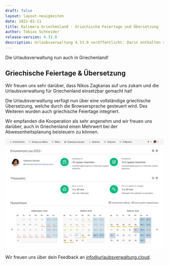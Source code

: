 ```yaml
---
draft: false
layout: layout-neuigkeiten
date: 2022-03-11
title: Kalimera Griechenland - Griechische Feiertage und Übersetzung
author: Tobias Schneider
release-version: 4.33.0
description: Urlaubsverwaltung 4.33.0 veröffentlicht. Darin enthalten sind griechische Feiertage und Übersetzung.
---
```


Die Urlaubsverwaltung nun auch in Griechenland!

<!-- more -->

## Griechische Feiertage & Übersetzung

Wir freuen uns sehr darüber, dass Nikos Zagkanas auf uns zukam und die Urlaubsverwaltung für Griechenland einsetzbar gemacht hat!

Die Urlaubsverwaltung verfügt nun über eine vollständige griechische Übersetzung, welche durch die Browsersprache gesteuert wird. Des Weiteren wurden auch griechische Feiertage integriert.

Wir empfanden die Kooperation als sehr angenehm und wir freuen uns darüber, auch in Griechenland einen Mehrwert bei der Abwesenheitsplanung beisteuern zu können.

<picture>
    <source srcset="greek.avif" type="image/avif" />
    <source srcset="greek.webp" type="image/webp" />
    <img
      src="greek.png"
      alt="Urlaubsverwaltung auf griechisch"
      decoding="async"
      loading="lazy"
      class="rounded-lg"
    />
</picture>

<br/>

Wir freuen uns über dein Feedback an <a href="mailto:info@urlaubsverwaltung.cloud?subject=Feedback">info@urlaubsverwaltung.cloud</a>.
